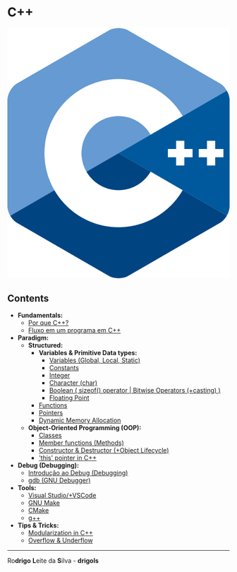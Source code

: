 # C++

![logo](res/cpp-logo.svg)

## Contents

 - **Fundamentals:**
   - [Por que C++?](modules/fundamentals/why-cc.md)
   - [Fluxo em um programa em C++](modules/fundamentals/flow-in-cc-program.md)
 - **Paradigm:**
   - **Structured:**
     - **Variables & Primitive Data types:**
       - [Variables (Global, Local, Static)](modules/structured/variables.md)
       - [Constants](modules/structured/constants.md)
       - [Integer](modules/structured/integer.md)
       - [Character (char)](modules/structured/character.md)
       - [Boolean ( sizeof() operator | Bitwise Operators (+casting) )](modules/structured/boolean.md)
       - [Floating Point](modules/structured/floating-point.md)
     - [Functions](modules/structured/functions.md)
     - [Pointers](modules/structured/pointers.md)
     - [Dynamic Memory Allocation](modules/structured/dynamic-memory-allocation.md)
   - **Object-Oriented Programming (OOP):**
     - [Classes](modules/oop/classes.md)
     - [Member functions (Methods)](modules/oop/member-functions.md)
     - [Constructor & Destructor (+Object Lifecycle)](modules/oop/constructor-and-destructor.md)
     - ['this' pointer in C++](modules/oop/this.md)
 - **Debug (Debugging):**
   - [Introdução ao Debug (Debugging)](modules/debugging/intro-to-debugging.md)
   - [gdb (GNU Debugger)](modules/debugging/gdb)
 - **Tools:**
   - [Visual Studio/+VSCode](modules/tools/visual-studio)
   - [GNU Make](modules/tools/make)
   - [CMake](modules/tools/cmake)
   - [g++](modules/tools/g-plus-plus)
 - **Tips & Tricks:**
   - [Modularization in C++](modules/tips-and-tricks/modularization)
   - [Overflow & Underflow](modules/tips-and-tricks/overflow-underflow)

---

Ro**drigo** **L**eite da **S**ilva - **drigols**
